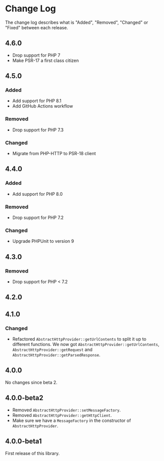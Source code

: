# Change Log

The change log describes what is "Added", "Removed", "Changed" or "Fixed" between each release.

## 4.6.0

- Drop support for PHP 7
- Make PSR-17 a first class citizen

## 4.5.0

### Added

- Add support for PHP 8.1
- Add GitHub Actions workflow

### Removed

- Drop support for PHP 7.3

### Changed

- Migrate from PHP-HTTP to PSR-18 client

## 4.4.0

### Added

- Add support for PHP 8.0

### Removed

- Drop support for PHP 7.2

### Changed

- Upgrade PHPUnit to version 9

## 4.3.0

### Removed

- Drop support for PHP < 7.2

## 4.2.0

## 4.1.0

### Changed

- Refactored `AbstractHttpProvider::getUrlContents` to split it up to different functions. We now
got `AbstractHttpProvider::getUrlContents`, `AbstractHttpProvider::getRequest` and `AbstractHttpProvider::getParsedResponse`.

## 4.0.0

No changes since beta 2.

## 4.0.0-beta2

- Removed `AbstractHttpProvider::setMessageFactory`.
- Removed `AbstractHttpProvider::getHttpClient`.
- Make sure we have a `MessageFactory` in the constructor of `AbstractHttpProvider`.

## 4.0.0-beta1

First release of this library.
